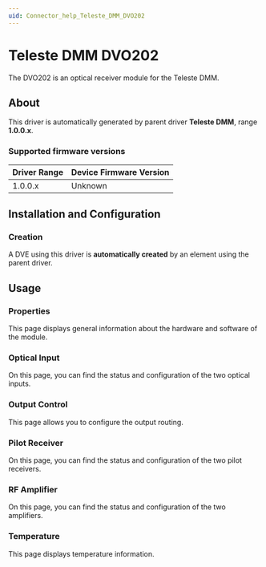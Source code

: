 ```yaml
---
uid: Connector_help_Teleste_DMM_DVO202
---
```


# Teleste DMM DVO202

The DVO202 is an optical receiver module for the Teleste DMM.

## About

This driver is automatically generated by parent driver **Teleste DMM**, range **1.0.0.x**.

### Supported firmware versions

| **Driver Range** | **Device Firmware Version** |
|------------------|-----------------------------|
| 1.0.0.x          | Unknown                     |

## Installation and Configuration

### Creation

A DVE using this driver is **automatically created** by an element using the parent driver.

## Usage

### Properties

This page displays general information about the hardware and software of the module.

### Optical Input

On this page, you can find the status and configuration of the two optical inputs.

### Output Control

This page allows you to configure the output routing.

### Pilot Receiver

On this page, you can find the status and configuration of the two pilot receivers.

### RF Amplifier

On this page, you can find the status and configuration of the two amplifiers.

### Temperature

This page displays temperature information.
